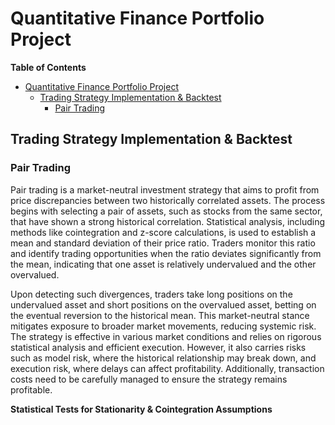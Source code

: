 # Quantitative Finance Portfolio Project

**Table of Contents**
- [Quantitative Finance Portfolio Project](#quantitative-finance-portfolio-project)
  - [Trading Strategy Implementation \& Backtest](#trading-strategy-implementation--backtest)
    - [Pair Trading](#pair-trading)

## Trading Strategy Implementation & Backtest

### Pair Trading

Pair trading is a market-neutral investment strategy that aims to profit from price discrepancies between two historically correlated assets. The process begins with selecting a pair of assets, such as stocks from the same sector, that have shown a strong historical correlation. Statistical analysis, including methods like cointegration and z-score calculations, is used to establish a mean and standard deviation of their price ratio. Traders monitor this ratio and identify trading opportunities when the ratio deviates significantly from the mean, indicating that one asset is relatively undervalued and the other overvalued.

Upon detecting such divergences, traders take long positions on the undervalued asset and short positions on the overvalued asset, betting on the eventual reversion to the historical mean. This market-neutral stance mitigates exposure to broader market movements, reducing systemic risk. The strategy is effective in various market conditions and relies on rigorous statistical analysis and efficient execution. However, it also carries risks such as model risk, where the historical relationship may break down, and execution risk, where delays can affect profitability. Additionally, transaction costs need to be carefully managed to ensure the strategy remains profitable.

**Statistical Tests for Stationarity & Cointegration Assumptions**
